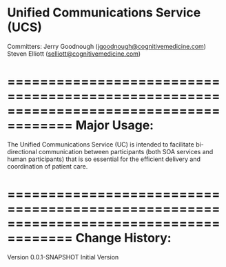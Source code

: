Unified Communications Service (UCS)
======================================================================================
  
 Committers: 
	Jerry Goodnough (jgoodnough@cognitivemedicine.com)
	Steven Elliott (selliott@cognitivemedicine.com)
 
 
======================================================================================
 Major Usage:
======================================================================================

The Unified Communications Service (UC) is intended to facilitate bi-directional communication between participants (both SOA services and human participants) that is so essential for the efficient delivery and coordination of patient care.

======================================================================================
 Change History:
======================================================================================
Version 0.0.1-SNAPSHOT Initial Version
